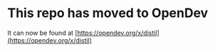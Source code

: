 # This repo has moved to OpenDev

It can now be found at [https://opendev.org/x/distil](https://opendev.org/x/distil)
